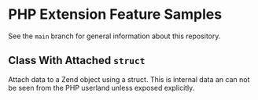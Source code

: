# PHP Extension Feature Samples

See the `main` branch for general information about this repository.

## Class With Attached `struct`

Attach data to a Zend object using a struct. This is internal data an can not be seen from
the PHP userland unless exposed explicitly.
